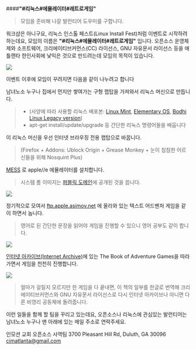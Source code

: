 ####**"#리눅스#에뮬레이터#레트로게임"**
>모임을 준비해 나갈 발런티어 도우미를 구합니다.
>
워크샵은 아니구요, 리눅스 인스톨 페스트(Linux Install Fest)처럼 이벤트로 시작하려 하는데요, 모임의 이름은 **"#리눅스#에뮬레이터#레트로게임"** 입니다. 오픈소스 운영체제와 소프트웨어, 크리에이티브커먼스(CC) 라이선스, GNU 자유문서 라이선스 등을 애틀랜타 한인사회에 낯익은 것으로 만드려는데 모임의 목적이 있습니다.

![](https://upload.wikimedia.org/wikipedia/commons/thumb/7/7a/CreativeCommons_logo_trademark.svg/450px-CreativeCommons_logo_trademark.svg.png)

<i class="icon-cog"></i> 이벤트 이후에 모임이 꾸려지면 다음을 같이 나누려고 합니다

<i class="icon-refresh"></i> 남녀노소 누구나 집에서 먼지만 쌓여가는 구형 랩탑을 가져와서 리눅스 머신으로 만듭니다.
> -  (사양에 따라 사용할 리눅스 배포본: [Linux Mint](https://www.linuxmint.com), [Elementary OS](https://elementary.io), [Bodhi Linux Legacy version](http://www.bodhilinux.com/w/selecting-the-correct-iso-image))
> - apt-get install/update/upgrade 등 간단한 리눅스 명령어들을 배웁니다

<i class="icon-file"></i> 이 리눅스 머신을 우선 인터넷 브라우징 전용 랩탑으로 바꿉니다.
>(Firefox + Addons: Ublock Origin + Grease Monkey + 눈이 침침한 어르신들을 위해 Nosquint Plus)

<i class="icon-folder"></i> [MESS](http://www.mess.org) 로 apple//e 에뮬레이터를 설치합니다.
>시스템 롬 이미지는 [퍼블릭 도메인](http://a2go.applearchives.com/roms)에 공개된 것을 씁니다.

![](http://www.retrogamer.net/wp-content/uploads/2014/12/Picture-011.png)

<i class="icon-folder-open"></i> 정기적으로 모여서 [ftp.apple.asimov.net](http://mirrors.apple2.org.za/ftp.apple.asimov.net/emulators/rom_images) 에 올라와 있는 텍스트 어드벤처 게임을 같이 하면서 놉니다.
>영어로 된 간단한 문장을 읽어야 게임을 진행할 수 있으니 영어 공부도 같이 합니다.

![](http://www.virtualapple.org/images/adventuresdisk.png)

<i class="icon-pencil"></i>[인터넷 아카이브(Internet Archive)](http://archive.org)에 있는 The Book of Adventure Games을 따라가면서 게임을 천천히 진행합니다.

![](https://upload.wikimedia.org/wikipedia/commons/thumb/8/84/Internet_Archive_logo_and_wordmark.svg/180px-Internet_Archive_logo_and_wordmark.svg.png)

>얼마가 걸릴지 모르지만 한 게임을 다 끝내면, 이 책의 일부를 한글로 번역해 크리에이티브커먼스와 GNU 자유문서 라이선스로 다시 인터넷 아카이브나 아니면 다른 비영리 공동체에 돌려줍니다.

<i class="icon-provider-stackedit"></i> 이런 일들을 함께 할 팀을 꾸리고 있는데요,
오픈소스나 리눅스에 관심있는 발런티어는 남녀노소 누구나 맨 아래에 있는 메일 주소로 연락주세요.

인모션 교회
오픈소스 사역팀
3700 Pleasant Hill Rd, Duluth, GA 30096
cimatlanta@gmail.com
